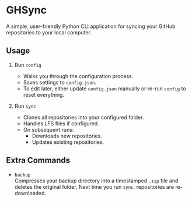 # GHSync

A simple, user-friendly Python CLI application for syncing your GitHub repositories to your local computer.

## Usage

1. Run `config`

    - Walks you through the configuration process.
    - Saves settings to `config.json`.
    - To edit later, either update `config.json` manually or re-run `config` to reset everything.

2. Run `sync`
    - Clones all repositories into your configured folder.
    - Handles LFS files if configured.
    - On subsequent runs:
        - Downloads new repositories.
        - Updates existing repositories.

## Extra Commands

-   `backup`  
    Compresses your backup directory into a timestamped `.zip` file and deletes the original folder. Next time you run `sync`, repositories are re-downloaded.
